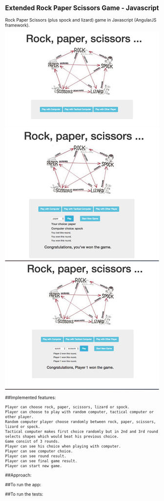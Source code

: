 ## Extended Rock Paper Scissors Game - Javascript

Rock Paper Scissors (plus spock and lizard) game in Javascript (AngularJS framework).

![Picture 1](public/img/screenshot1.png)  ![Picture 2](public/img/screenshot2.png)  ![Picture 3](public/img/screenshot3.png)

##Implemented features:

```
Player can choose rock, paper, scissors, lizard or spock.
Player can choose to play with random computer, tactical computer or other player.
Random computer player choose randomly between rock, paper, scissors, lizard or spock.
Tactical computer makes first choice randomly but in 2nd and 3rd round selects shapes which would beat his previous choice.
Game consist of 3 rounds.
Player can see his choice when playing with computer.
Player can see computer choice.
Player can see round result.
Player can see final game result.
Player can start new game.
```

##Approach:



##To run the app:



##To run the tests:


